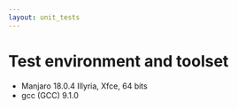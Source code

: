 ```yaml
---
layout: unit_tests
---
```


# Test environment and toolset 

* Manjaro 18.0.4 Illyria, Xfce, 64 bits
* gcc (GCC) 9.1.0
